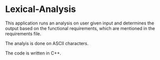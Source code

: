 # Lexical-Analysis

This application runs an analysis on user given input and determines the output based on the functional requirements, which are mentioned in the requirements file. 

The analyis is done on ASCII characters.

The code is written in C++.

